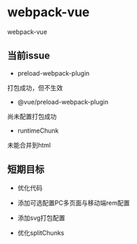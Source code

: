 # webpack-vue
webpack-vue

## 当前issue

- preload-webpack-plugin

打包成功，但不生效

- @vue/preload-webpack-plugin

尚未配置打包成功

- runtimeChunk

未能合并到html

## 短期目标

- 优化代码

- 添加可选配置PC多页面与移动端rem配置

- 添加svg打包配置

- 优化splitChunks

